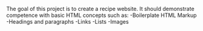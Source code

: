 The goal of this project is to create a recipe website.
It should demonstrate competence with basic HTML concepts such as:
-Boilerplate HTML Markup
-Headings and paragraphs
-Links
-Lists
-Images